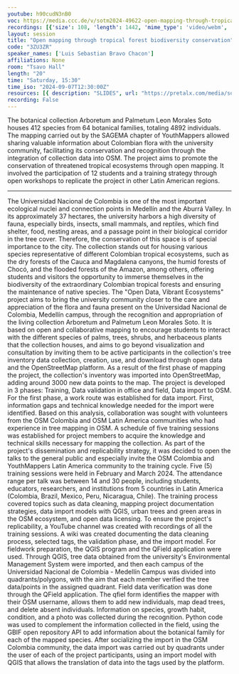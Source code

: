 ```yaml
---
youtube: h90cudN3nB0
voc: https://media.ccc.de/v/sotm2024-49622-open-mapping-through-tropical-forest-biodiversity-conservation
recordings: [{'size': 108, 'length': 1442, 'mime_type': 'video/webm', 'language': 'eng', 'filename': 'sotm2024-49622-eng-Open_mapping_through_tropical_forest_biodiversity_conservation_webm-hd.webm', 'state': 'new', 'folder': 'webm-hd', 'high_quality': True, 'width': 1920, 'height': 1080, 'updated_at': '2024-11-24T17:53:04.503+01:00', 'recording_url': 'https://cdn.media.ccc.de/events/sotm/2024/webm-hd/sotm2024-49622-eng-Open_mapping_through_tropical_forest_biodiversity_conservation_webm-hd.webm', 'url': 'https://api.media.ccc.de/public/recordings/81947', 'event_url': 'https://api.media.ccc.de/public/events/28faf595-9121-5c7d-aa5d-02eb60ec4af5', 'conference_url': 'https://api.media.ccc.de/public/conferences/sotm2024'}, {'size': 49, 'length': 1442, 'mime_type': 'video/webm', 'language': 'eng', 'filename': 'sotm2024-49622-eng-Open_mapping_through_tropical_forest_biodiversity_conservation_webm-sd.webm', 'state': 'new', 'folder': 'webm-sd', 'high_quality': False, 'width': 720, 'height': 576, 'updated_at': '2024-11-24T17:36:03.383+01:00', 'recording_url': 'https://cdn.media.ccc.de/events/sotm/2024/webm-sd/sotm2024-49622-eng-Open_mapping_through_tropical_forest_biodiversity_conservation_webm-sd.webm', 'url': 'https://api.media.ccc.de/public/recordings/81943', 'event_url': 'https://api.media.ccc.de/public/events/28faf595-9121-5c7d-aa5d-02eb60ec4af5', 'conference_url': 'https://api.media.ccc.de/public/conferences/sotm2024'}, {'size': 34, 'length': 1442, 'mime_type': 'video/mp4', 'language': 'eng', 'filename': 'sotm2024-49622-eng-Open_mapping_through_tropical_forest_biodiversity_conservation_sd.mp4', 'state': 'new', 'folder': 'h264-sd', 'high_quality': False, 'width': 720, 'height': 576, 'updated_at': '2024-11-24T17:28:30.324+01:00', 'recording_url': 'https://cdn.media.ccc.de/events/sotm/2024/h264-sd/sotm2024-49622-eng-Open_mapping_through_tropical_forest_biodiversity_conservation_sd.mp4', 'url': 'https://api.media.ccc.de/public/recordings/81940', 'event_url': 'https://api.media.ccc.de/public/events/28faf595-9121-5c7d-aa5d-02eb60ec4af5', 'conference_url': 'https://api.media.ccc.de/public/conferences/sotm2024'}, {'size': 21, 'length': 1435, 'mime_type': 'audio/mpeg', 'language': 'eng', 'filename': 'sotm2024-49622-eng-Open_mapping_through_tropical_forest_biodiversity_conservation_mp3.mp3', 'state': 'new', 'folder': 'mp3', 'high_quality': False, 'width': 0, 'height': 0, 'updated_at': '2024-11-24T17:26:10.093+01:00', 'recording_url': 'https://cdn.media.ccc.de/events/sotm/2024/mp3/sotm2024-49622-eng-Open_mapping_through_tropical_forest_biodiversity_conservation_mp3.mp3', 'url': 'https://api.media.ccc.de/public/recordings/81938', 'event_url': 'https://api.media.ccc.de/public/events/28faf595-9121-5c7d-aa5d-02eb60ec4af5', 'conference_url': 'https://api.media.ccc.de/public/conferences/sotm2024'}, {'size': 68, 'length': 1442, 'mime_type': 'video/mp4', 'language': 'eng', 'filename': 'sotm2024-49622-eng-Open_mapping_through_tropical_forest_biodiversity_conservation_hd.mp4', 'state': 'new', 'folder': 'h264-hd', 'high_quality': True, 'width': 1920, 'height': 1080, 'updated_at': '2024-11-24T17:23:21.672+01:00', 'recording_url': 'https://cdn.media.ccc.de/events/sotm/2024/h264-hd/sotm2024-49622-eng-Open_mapping_through_tropical_forest_biodiversity_conservation_hd.mp4', 'url': 'https://api.media.ccc.de/public/recordings/81936', 'event_url': 'https://api.media.ccc.de/public/events/28faf595-9121-5c7d-aa5d-02eb60ec4af5', 'conference_url': 'https://api.media.ccc.de/public/conferences/sotm2024'}]
layout: session
title: "Open mapping through tropical forest biodiversity conservation"
code: "3ZU3ZR"
speaker_names: ['Luis Sebastian Bravo Chacon']
affiliations: None
room: "Tsavo Hall"
length: "20"
time: "Saturday, 15:30"
time_iso: "2024-09-07T12:30:00Z"
resources: [{ description: "SLIDES", url: "https://pretalx.com/media/sotm2024/submissions/3ZU3ZR/resources/SOTM_NYROBI_OPEN_MAPPING_TROUGH_TROPIAL_FOREST_CON_otbpmyW.pdf" }]
recording: False
---
```


The botanical collection Arboretum and Palmetum Leon Morales Soto houses 412 species from 64 botanical families, totaling 4892 individuals. The mapping carried out by the SAGEMA chapter of YouthMappers allowed sharing valuable information about Colombian flora with the university community, facilitating its conservation and recognition through the integration of collection data into OSM. The project aims to promote the conservation of threatened tropical ecosystems through open mapping. It involved the participation of 12 students and a training strategy through open workshops to replicate the project in other Latin American regions.

<hr>

The Universidad Nacional de Colombia is one of the most important ecological nuclei and connection points in Medellín and the Aburrá Valley. In its approximately 37 hectares, the university harbors a high diversity of fauna, especially birds, insects, small mammals, and reptiles, which find shelter, food, nesting areas, and a passage point in their biological corridor in the tree cover. Therefore, the conservation of this space is of special importance to the city. The collection stands out for housing various species representative of different Colombian tropical ecosystems, such as the dry forests of the Cauca and Magdalena canyons, the humid forests of Chocó, and the flooded forests of the Amazon, among others, offering students and visitors the opportunity to immerse themselves in the biodiversity of the extraordinary Colombian tropical forests and ensuring the maintenance of native species.
The &#34;Open Data, Vibrant Ecosystems&#34; project aims to bring the university community closer to the care and appreciation of the flora and fauna present on the Universidad Nacional de Colombia, Medellín campus, through the recognition and appropriation of the living collection Arboretum and Palmetum Leon Morales Soto. It is based on open and collaborative mapping to encourage students to interact with the different species of palms, trees, shrubs, and herbaceous plants that the collection houses, and aims to go beyond visualization and consultation by inviting them to be active participants in the collection's tree inventory data collection, creation, use, and download through open data and the OpenStreetMap platform.
As a result of the first phase of mapping the project, the collection's inventory was imported into OpenStreetMap, adding around 3000 new data points to the map. The project is developed in 3 phases: Training, Data validation in office and field, Data import to OSM. For the first phase, a work route was established for data import. First, information gaps and technical knowledge needed for the import were identified. Based on this analysis, collaboration was sought with volunteers from the OSM Colombia and OSM Latin America communities who had experience in tree mapping in OSM.
A schedule of five training sessions was established for project members to acquire the knowledge and technical skills necessary for mapping the collection. As part of the project's dissemination and replicability strategy, it was decided to open the talks to the general public and especially invite the OSM Colombia and YouthMappers Latin America community to the training cycle. Five (5) training sessions were held in February and March 2024. The attendance range per talk was between 14 and 30 people, including students, educators, researchers, and institutions from 5 countries in Latin America (Colombia, Brazil, Mexico, Peru, Nicaragua, Chile). 
The training process covered topics such as data cleaning, mapping project documentation strategies, data import models with QGIS, urban trees and green areas in the OSM ecosystem, and open data licensing. To ensure the project's replicability, a YouTube channel was created with recordings of all the training sessions. A wiki was created documenting the data cleaning process, selected tags, the validation phase, and the import model. 
For fieldwork preparation, the QGIS program and the QField application were used. Through QGIS, tree data obtained from the university's Environmental Management System were imported, and then each campus of the Universidad Nacional de Colombia - Medellín Campus was divided into quadrants/polygons, with the aim that each member verified the tree data/points in the assigned quadrant. Field data verification was done through the QField application. The qfiel form identifies the mapper with their OSM username, allows them to add new individuals, map dead trees, and delete absent individuals. Information on species, growth habit, condition, and a photo was collected during the recognition. 
Python code was used to complement the information collected in the field, using the GBIF open repository API to add information about the botanical family for each of the mapped species. 
After socializing the import in the OSM Colombia community, the data import was carried out by quadrants under the user of each of the project participants, using an import model with QGIS that allows the translation of data into the tags used by the platform.

